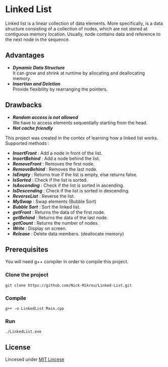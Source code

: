 # Linked List
  
Linked list is a linear collection of data elements. More specifically, is a data structure consisting of a collection of nodes, which are not stored at contiguous memory location. Usually, node contains data and reference to the next node in the sequence.

## Advantages
* ___Dynamic Data Structure___ \
  It can grow and shrink at runtime by allocating and deallocating memory.
* ___Insertion and Deletion___ \
  Provide flexibility by rearranging the pointers.
  
## Drawbacks
* ___Random access is not allowed___ \
  We have to access elements sequentially starting from the head.
* ___Not cache friendly___ 

This project was created in the contex of learning how a linked list works. Supported methods : 

* ___InsertFront___ : Add a node in front of the list.
* ___InsertBehind___ : Add a node behind the list.
* ___RemoveFront___ : Removes the first node.
* ___RemoveBehind___ : Removes the last node.
* ___IsEmpty___ : Returns true if the list is empty, else returns false.
* ___IsSorted___ : Check if the list is sorted.
* ___IsAscending___ : Check if the list is sorted in ascending.
* ___IsDescending___ : Check if the list is sorted in descending.
* ___ReverseList___ : Reverse the list.
* ___MySwap___ : Swap elements (Bubble Sort)
* ___Bubble Sort___ : Sort the linked list.
* ___getFront___ : Returns the data of the first node.
* ___getBehind___ : Returns the data of the last node.
* ___getCount___ : Returns the number of nodes.
* ___Write___ : Display on screen.
* ___Release___ : Delete data members. (deallocate memory)

## Prerequisites
   You will need g++ compiler in order to compile this project.
   ### Clone the project
   ```
   git clone https://github.com/Nick-Mikrou/Linked-List.git
   ```
   ### Compile
   ```
   g++ -o LinkedList Main.cpp
   ```
   ### Run
   ```
   ./LinkedList.exe
   ```
## License 
Lincesed under [MIT Lincese](https://github.com/Nick-Mikrou/Linked_List/blob/main/LICENSE)
 

 
